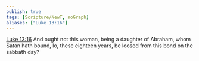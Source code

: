 ```yaml
---
publish: true
tags: [Scripture/NewT, noGraph]
aliases: ["Luke 13:16"]
---
```

[Luke 13:16](https://churchofjesuschrist.org/study/scriptures/nt/luke/13?lang=eng&id=p16#p16) And ought not this woman, being a daughter of Abraham, whom Satan hath bound, lo, these eighteen years, be loosed from this bond on the sabbath day?
